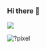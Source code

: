 ### Hi there 👋
![](https://komarev.com/ghpvc/?username=your-github-username)
<!--[![Analytics](https://ga-beacon.appspot.com/UA-XXXXX-X/welcome-page)](https://github.com/igrigorik/ga-beacon)-->
![?pixel](https://ga-beacon.appspot.com/UA-254818667-1/sneyd321)


<!--
**sneyd321/sneyd321** is a ✨ _special_ ✨ repository because its `README.md` (this file) appears on your GitHub profile.

Here are some ideas to get you started:

- 🔭 I’m currently working on ...
- 🌱 I’m currently learning ...
- 👯 I’m looking to collaborate on ...
- 🤔 I’m looking for help with ...
- 💬 Ask me about ...
- 📫 How to reach me: ...
- 😄 Pronouns: ...
- ⚡ Fun fact: ...
-->
